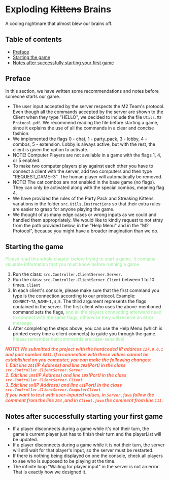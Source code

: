 # Exploding ~~Kittens~~ Brains
A coding nightmare that almost blew our brains off.



## Table of contents
- [Preface](#preface)
- [Starting the game](#starting-the-game)
- [Notes after successfully starting your first game](#notes-after-successfully-starting-your-first-game)

## Preface
In this section, we have written some recommendations and notes before someone starts our game.
- The user input accepted by the server respects the M2 Team's protocol. Even though all the commands accepted by the server
are shown to the Client when they type "HELLO", we decided to include the file `Utils.M2 Protocol.pdf`. We recommend
reading the file before starting a game, since it explains the use of all the commands in a clear and concise fashion.
- We implemented the flags 0 - chat, 1 - party_pack, 3 - lobby, 4 - combos, 5 - extension. Lobby is always active,
but with the rest, the client is given the option to activate. 
- NOTE! Computer Players are not available in a game with the flags 1, 4, or 5 enabled. 
- To make two computer players play against each other you have to connect a client with the server, add two computers 
and then type "REQUEST_GAME~3". The human player will automatically be removed.
- NOTE! The cat combos are not enabled in the base game (no flags). They can only be activated along with the special combos,
meaning flag 4.
- We have provided the rules of the Party Pack and Streaking Kittens variations in the folder `src.Utils.Instructions` so that
their extra rules are easier to grasp for anyone playing the game.
- We thought of as many edge cases or wrong inputs as we could and handled them appropriately. We would like to kindly request to not stray
from the path provided below, in the "Help Menu" and in the "M2 Protocol", because you might have a broader imagination
than we do.

## Starting the game
<span style = "color: lightgreen">Please read this whole chapter before trying to start a game. 
It contains valuable information that you must know before running a game.</span>
1. Run the class: `src.Controller.ClientServer.Server`.
2. Run the class: `src.Controller.ClientServer.Client` between 1 to 10 times. `Client`
3. In each client's console, please make sure that the first command you type is the connection according to 
our protocol. Example: `CONNECT~TA_NAME~1,4,5`. The third argument represents the flags contained in the server.
The first client who uses the above-mentioned command sets the flags,<span style = "color: lightgreen">
and all the players connecting afterward need to connect with the same flags, otherwise they will receive an error message.</span>
4. After completing the steps above, you can use the Help Menu (which is printed every time a client 
connects) to guide you through the game.<span style = "color: lightgreen"> Please remember that commands are case-sensitive!</span><br>

<span style = "color: #ff6242">***NOTE! We submitted the project with the hardcoded IP address `127.0.0.1` and
port number `8811`. If a connection with these values cannot be established on you computer, you can make the 
following changes:<br>1. Edit line `201`(IP Address) and line `202`(Port) in the class `src.Controller.ClientServer.Server`
<br>2. Edit line `108`(IP Address) and line `109`(Port) in the class `src.Controller.ClientServer.Client`
<br>3. Edit line `60`(IP Address) and line `61`(Port) in the class `src.Controller.ClientServer.ComputerClient`
<br> If you want to test with user-inputed values, in `Server.java` follow the comment from the line `204`
,and in `Client.java` the comment from line `111`.***</span>

## Notes after successfully starting your first game
- If a player disconnects during a game while it's not their turn, the game's current player just has to finish their turn 
and the playerList will be updated.
- If a player disconnects during a game while it is not their turn, the server will still wait for that player's input,
so the server must be restarted.
- If there is nothing being displayed on one the console, check all players to see who is supposed to be playing at the time.
- The infinite loop "Waiting for player input" in the server is not an error. That is exactly how we designed it.